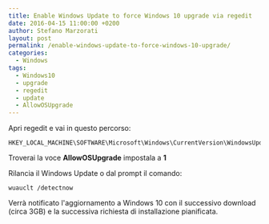 ```yaml
---
title: Enable Windows Update to force Windows 10 upgrade via regedit
date: 2016-04-15 11:00:00 +0200
author: Stefano Marzorati
layout: post
permalink: /enable-windows-update-to-force-windows-10-upgrade/
categories:
  - Windows
tags:
  - Windows10
  - upgrade
  - regedit
  - update
  - AllowOSUpgrade
---
```

Apri regedit e vai in questo percorso:

	HKEY_LOCAL_MACHINE\SOFTWARE\Microsoft\Windows\CurrentVersion\WindowsUpdate\OSUpgrade

Troverai la voce **AllowOSUpgrade** impostala a **1**   

Rilancia il Windows Update o dal prompt il comando:   

	wuauclt /detectnow
	
Verrà notificato l'aggiornamento a Windows 10 con il successivo download (circa 3GB) e la successiva richiesta di installazione pianificata.
